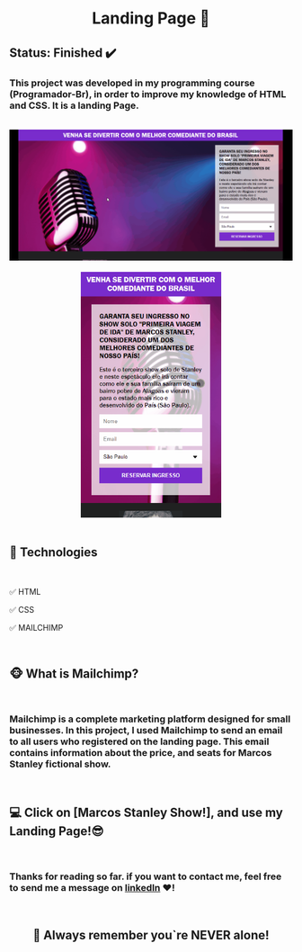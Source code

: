 <h1 align="center"><strong>Landing Page </strong>🚀</h1>

<h2><strong>Status:</strong> Finished ✔️</h2>

### This project was developed in my programming course (Programador-Br), in order to improve my knowledge of <strong>HTML</strong> and <strong>CSS</strong>. It is a landing Page.
<br>

<div align="center">
    <img src="./GitHub/demo-Web.gif" alt="demo-web"> 
        <br><br>
    <img src="./GitHub/demo-Mob.gif" alt="demo-mobile" width="250">
</div>
<br>

## **🚀 Technologies** 


<br>

 ✅ HTML

 ✅ CSS

 ✅ MAILCHIMP

<br>

## **🐵 What is Mailchimp?**


<br>

<h3>Mailchimp is a complete marketing platform designed for small businesses. In this project, I used Mailchimp to send an email to all users who registered on the landing page. This email contains information about the price, and seats for Marcos Stanley fictional show.

</h3>

<br>

## 💻 Click on [Marcos Stanley Show!], and use my Landing Page!😎 


<br>

### Thanks for reading so far. if you want to contact me, feel free to send me a message on [linkedIn](https://www.linkedin.com/in/mateus-silva-folego260601/) ❤!

<br>

<h2 align="center"> 📖 Always remember you`re <strong>NEVER</strong> alone!






